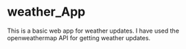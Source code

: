 # weather_App
This is a basic web app for weather updates. I have used the openweathermap API for getting weather updates.

